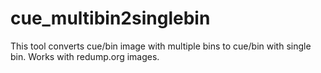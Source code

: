 # cue_multibin2singlebin
This tool converts cue/bin image with multiple bins to cue/bin with single bin. Works with redump.org images.
